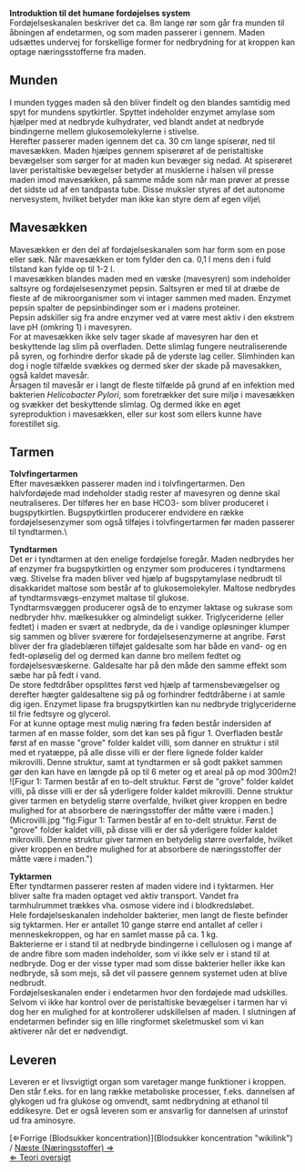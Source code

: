 **Introduktion til det humane fordøjelses system**\
Fordøjelseskanalen beskriver det ca. 8m lange rør som går fra munden til
åbningen af endetarmen, og som maden passerer i gennem. Maden udsættes
undervej for forskellige former for nedbrydning for at kroppen kan
optage næringsstofferne fra maden.

Munden
------

I munden tygges maden så den bliver findelt og den blandes samtidig med
spyt for mundens spytkirtler. Spyttet indeholder enzymet amylase som
hjælper med at nedbryde kulhydrater, ved blandt andet at nedbryde
bindingerne mellem glukosemolekylerne i stivelse.\
 Herefter passerer maden igennem det ca. 30 cm lange spiserør, ned til
mavesækken. Maden hjælpes gennem spiserøret af de peristaltiske
bevægelser som sørger for at maden kun bevæger sig nedad. At spiserøret
laver peristaltiske bevægelser betyder at musklerne i halsen vil presse
maden imod mavesækken, på samme måde som når man prøver at presse det
sidste ud af en tandpasta tube. Disse muksler styres af det autonome
nervesystem, hvilket betyder man ikke kan styre dem af egen vilje\

Mavesækken
----------

Mavesækken er den del af fordøjelseskanalen som har form som en pose
eller sæk. Når mavesækken er tom fylder den ca. 0,1 l mens den i fuld
tilstand kan fylde op til 1-2 l.\
I mavesækken blandes maden med en væske (mavesyren) som indeholder
saltsyre og fordøjelsesenzymet pepsin. Saltsyren er med til at dræbe de
fleste af de mikroorganismer som vi intager sammen med maden. Enzymet
pepsin spalter de pepsinbindinger som er i madens proteiner.\
 Pepsin adskiller sig fra andre enzymer ved at være mest aktiv i den
ekstrem lave pH (omkring 1) i mavesyren.\
 For at mavesækken ikke selv tager skade af mavesyren har den et
beskyttende lag slim på overfladen. Dette slimlag fungere
neutraliserende på syren, og forhindre derfor skade på de yderste lag
celler. Slimhinden kan dog i nogle tilfælde svækkes og dermed sker der
skade på mavesakken, også kaldet mavesår.\
 Årsagen til mavesår er i langt de fleste tilfælde på grund af en
infektion med bakterien *Helicobacter Pylori*, som foretrækker det sure
miljø i mavesækken og svækker det beskyttende slimlag. Og dermed ikke en
øget syreproduktion i mavesækken, eller sur kost som ellers kunne have
forestillet sig.

Tarmen
------

**Tolvfingertarmen**\
Efter mavesækken passerer maden ind i tolvfingertarmen. Den
halvfordøjede mad indeholder stadig rester af mavesyren og denne skal
neutraliseres. Der tilføres her en base HCO3- som bliver produceret i
bugspytkirtlen. Bugspytkirtlen producerer endvidere en række
fordøjelsesenzymer som også tilføjes i tolvfingertarmen før maden
passerer til tyndtarmen.\

**Tyndtarmen**\
Det er i tyndtarmen at den enelige fordøjelse foregår. Maden nedbrydes
her af enzymer fra bugspytkirtlen og enzymer som produceres i
tyndtarmens væg. Stivelse fra maden bliver ved hjælp af bugspytamylase
nedbrudt til disakkaridet maltose som består af to glukosemolekyler.
Maltose nedbrydes af tyndtarmsvægs-enzymet maltase til glukose.\
 Tyndtarmsvæggen producerer også de to enzymer laktase og sukrase som
nedbryder hhv. mælkesukker og almindeligt sukker. Triglyceriderne (eller
fedtet) i maden er svært at nedbryde, da de i vandige opløsninger
klumper sig sammen og bliver sværere for fordøjelsesenzymerne at
angribe. Først bliver der fra gladeblæren tilføjet galdesalte som har
både en vand- og en fedt-opløselig del og dermed kan danne bro mellem
fedtet og fordøjelsesvæskerne. Galdesalte har på den måde den samme
effekt som sæbe har på fedt i vand.\
De store fedtdråber opsplittes først ved hjælp af tarmensbevægelser og
derefter hægter galdesaltene sig på og forhindrer fedtdråberne i at
samle dig igen. Enzymet lipase fra brugspytkirtlen kan nu nedbryde
triglyceriderne til frie fedtsyre og glycerol.\
 For at kunne optage mest mulig næring fra føden består indersiden af
tarmen af en masse folder, som det kan ses på figur 1. Overfladen består
først af en masse "grove" folder kaldet villi, som danner en struktur i
stil med et ryatæppe, på alle disse villi er der flere lignede folder
kalder mikrovilli. Denne struktur, samt at tyndtarmen er så godt pakket
sammen gør den kan have en længde på op til 6 meter og et areal på op
mod 300m2!\
 ![Figur 1: Tarmen består af en to-delt struktur. Først de "grove"
folder kaldet villi, på disse villi er der så yderligere folder kaldet
mikrovilli. Denne struktur giver tarmen en betydelig større overfalde,
hvilket giver kroppen en bedre mulighed for at absorbere de
næringsstoffer der måtte være i
maden.](Microvilli.jpg "fig:Figur 1: Tarmen består af en to-delt struktur. Først de "grove" folder kaldet villi, på disse villi er der så yderligere folder kaldet mikrovilli. Denne struktur giver tarmen en betydelig større overfalde, hvilket giver kroppen en bedre mulighed for at absorbere de næringsstoffer der måtte være i maden.")

**Tyktarmen**\
Efter tyndtarmen passerer resten af maden videre ind i tyktarmen. Her
bliver salte fra maden optaget ved aktiv transport. Vandet fra
tarmhulrummet trækkes vha. osmose videre ind i blodkredsløbet.\
 Hele fordøjelseskanalen indeholder bakterier, men langt de fleste
befinder sig tyktarmen. Her er antallet 10 gange større end antallet af
celler i menneskekroppen, og har en samlet masse på ca. 1 kg.\
Bakterierne er i stand til at nedbryde bindingerne i cellulosen og i
mange af de andre fibre som maden indeholder, som vi ikke selv er i
stand til at nedbryde. Dog er der visse typer mad som disse bakterier
heller ikke kan nedbryde, så som mejs, så det vil passere gennem
systemet uden at blive nedbrudt.\
 Fordøjelseskanalen ender i endetarmen hvor den fordøjede mad udskilles.
Selvom vi ikke har kontrol over de peristaltiske bevægelser i tarmen har
vi dog her en mulighed for at kontrollerer udskillelsen af maden. I
slutningen af endetarmen befinder sig en lille ringformet skeletmuskel
som vi kan aktiverer når det er nødvendigt.

Leveren
-------

Leveren er et livsvigtigt organ som varetager mange funktioner i
kroppen. Den står f.eks. for en lang række metaboliske processer, f.eks.
dannelsen af glykogen ud fra glukose og omvendt, samt nedbrydning at
ethanol til eddikesyre. Det er også leveren som er ansvarlig for
dannelsen af urinstof ud fra aminosyre.

[⇐Forrige (Blodsukker
koncentration)](Blodsukker koncentration "wikilink") / [Næste
(Næringsstoffer) ⇒](Næringsstoffer "wikilink")\
[⇐ Teori oversigt ](Bio-Kemi "wikilink")

